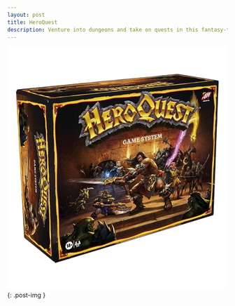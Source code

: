 ```yaml
---
layout: post
title: HeroQuest
description: Venture into dungeons and take on quests in this fantasy-themed rpg board game.
---
```


![HeroQuest](assets/images/HeroQuest.png){: .post-img }
